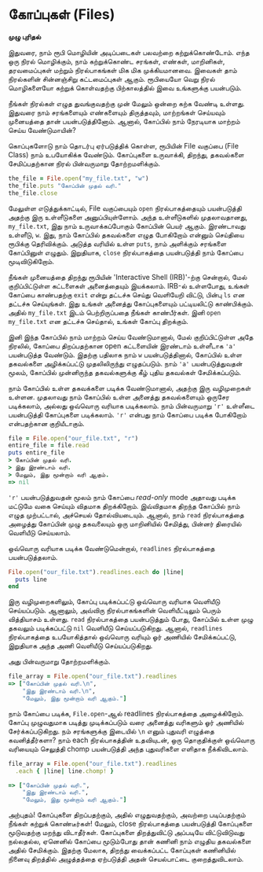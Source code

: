 # கோப்புகள் (Files)


__முழு புரிதல்__

இதுவரை, நாம் ரூபி மொழியின் அடிப்படைகள் பலவற்றை கற்றுக்கொண்டோம். எந்த ஒரு நிரல் மொழிக்கும், நாம் கற்றுக்கொண்ட சரங்கள், எண்கள், மாறினிகள், தரவமைப்புகள் மற்றும் நிரல்பாகங்கள் மிக மிக முக்கியமானவை. இவைகள் தாம் நிரல்களின் சின்னஞ்சிறு கட்டமைப்புகள் ஆகும். ரூபியையோ வெறு நிரல் மொழிகளையோ கற்றுக் கொள்வதற்கு பிற்காலத்தில் இவை உங்களுக்கு பயன்படும்.

நீங்கள் நிரல்கள் எழுத துவங்குவதற்கு முன் மேலும் ஒன்றை கற்க வேண்டி உள்ளது. இதுவரை நாம் சரங்களையும் எண்களையும் திருத்தவும், மாற்றங்கள் செய்யவும் முனையத்தை தான் பயன்படுத்தினோம். ஆனால், கோப்பில் நாம் நேரடியாக மாற்றம் செய்ய வேண்டுமாயின்?

கொப்புகளோடு நாம் தொடர்பு ஏர்படுத்திக் கொள்ள, ரூபியின் File வகுப்பை (File Class) நாம் உபயோகிக்க வேண்டும். கோப்புகளை உருவாக்கி, திறந்து, தகவல்களை சேமிப்பதற்கான நிரல் பின்வருமாறு தோற்றமளிக்கும்.

```ruby
the_file = File.open("my_file.txt", "w")
the_file.puts "கோப்பின் முதல் வரி."
the_file.close
```

மேலுள்ள எடுத்துக்காட்டில், File வகுப்பையும் `open` நிரல்பாகத்தையும் பயன்படுத்தி அதற்கு இரு உள்ளீடுகளை அனுப்பியுள்ளோம். அந்த உள்ளீடுகளில் முதலாவதானது, `my_file.txt`, இது நாம் உருவாக்கப்போகும் கோப்பின் பெயர் ஆகும். இரண்டாவது உள்ளீடு, `w`. இது, நாம் கோப்பில் தகவல்களை எழுத போகிறோம் என்னும் செய்தியை ரூபிக்கு தெரிவிக்கும். அடுத்த வரியில் உள்ள `puts`, நாம் அளிக்கும் சரங்களை கோப்பினுள் எழுதும். இறுதியாக, `close` நிரல்பாகத்தை பயன்படுத்தி நாம் கோப்பை மூடிவிடுகிறோம்.

நீங்கள்  முனையத்தை திறந்து ரூபியின் 'Interactive Shell (IRB)'-ற்கு சென்றால், மேல் குறிப்பிட்டுள்ள கட்டளைகள் அனைத்தையும் இயக்கலாம். IRB-ல் உள்ளபோது, உங்கள் கோப்பை காண்பதற்கு `exit` என்று தட்டச்சு செய்து வெளியேறி விட்டு, பின்பு `ls` என தட்டச்சு செய்யுங்கள். இது உங்கள் அனைத்து கோப்புகளையும் பட்டியலிட்டு காண்பிக்கும். அதில் `my_file.txt` இடம் பெற்றிருப்பதை நீங்கள் காண்பீர்கள். இனி `open my_file.txt` என தட்டச்சு செய்தால், உங்கள் கோப்பு திறக்கும்.

இனி இந்த கோப்பில் நாம் மாற்றம் செய்ய வேண்டுமானால், மேல் குறிப்பிட்டுள்ள அதே நிரலில், கோப்பை திறப்பதற்கான open கட்டளையின் இரண்டாம் உள்ளீடாக `'a'` பயன்படுத்த வேண்டும். இதற்கு பதிலாக நாம் `w` பயன்படுத்தினால், கோப்பில் உள்ள தகவல்களை அழிக்கப்பட்டு முதலிலிருந்து எழுதப்படும். நாம் `'a'` பயன்படுத்துவதன் மூலம், கோப்பில் முன்னிருந்த தகவல்களுக்கு கீழ் புதிய தகவல்கள் சேமிக்கப்படும்.

நாம் கோப்பில் உள்ள தகவக்களை படிக்க வேண்டுமானால், அதற்கு இரு வழிமுறைகள் உள்ளன. முதலாவது நாம் கோப்பில் உள்ள அனைத்து தகவல்களையும் ஒருசேர படிக்கலாம், அல்லது ஒவ்வொரு வரியாக படிக்கலாம். நாம் பின்வருமாறு `'r'` உள்ளீடை பயன்படுத்தி கோப்புகளை படிக்கலாம். `'r'` என்பது நாம் கோப்பை படிக்க போகிறோம் என்பதற்கான குறியீடாகும்.

```ruby
file = File.open("our_file.txt", "r")
entire_file = file.read
puts entire_file
> கோப்பின் முதல் வரி.
> இது இரண்டாம் வரி.
> மேலும், இது மூன்றாம் வரி ஆகும்.
=> nil
```

`'r'` பயன்படுத்துவதன் மூலம் நாம் கோப்பை _read-only_ mode அதாவது படிக்க மட்டுமே வகை செய்யும் விதமாக திறக்கிறோம். இவ்விதமாக திறந்த கோப்பில் நாம் எழுத முற்பட்டால், அச்செயல் தோல்வியடையும். ஆனால், நாம் `read` நிரல்பாகத்தை அழைத்து கோப்பின் முழு தகவலையும் ஒரு மாறினியில் சேமித்து, பின்னர் திரையில் வெளியீடு செய்யலாம்.

ஒவ்வொரு வரியாக படிக்க வேண்டுமென்றால், `readlines` நிரல்பாகத்தை பயன்படுத்தலாம்.

```ruby
File.open("our_file.txt").readlines.each do |line|
  puts line
end
```

இரு வழிமுறைகளிலும், கோப்பு படிக்கப்பட்டு ஒவ்வொரு வரியாக வெளியீடு செய்யப்படும். ஆனாலும், அவ்விரு நிரல்பாகங்களின் வெளியீட்டிலும் பெரும் வித்தியாசம் உள்ளது. `read` நிரல்பாகத்தை பயன்படுத்தும் போது, கோப்பில் உள்ள முழு தகவலும் படிக்கப்பட்டு `nil` வெளியீடு செய்யப்படுகிறது. ஆனால், `readlines` நிரல்பாகத்தை உபயோகித்தால் ஒவ்வொரு வரியும் ஓர் அணியில் சேமிக்கப்பட்டு, இறுதியாக அந்த அணி வெளியீடு செய்யப்படுகிறது.

அது பின்வருமாறு தோற்றமளிக்கும்.

```ruby
file_array = File.open("our_file.txt").readlines
=> ["கோப்பின் முதல் வரி.\n",
    "இது இரண்டாம் வரி.\n",
    "மேலும், இது மூன்றாம் வரி ஆகும்."]
```

நாம் கோப்பை படிக்க, `File.open`-ஆல் readlines நிரல்பாகத்தை அழைக்கிறோம். கோப்பு முழுவதுமாக படித்து முடிக்கப்படும் வரை அனைத்து வரிகளும் ஓர் அணியில் சேர்க்கப்படுகிறது. நம் சரங்களுக்கு இடையில் `\n` எனும் புதுவரி எழுத்தை கவனித்தீர்களா? நாம் each நிரல்பாகத்தின் உதவியுடன், ஒரு தொகுதிக்குள் ஒவ்வொரு வரியையும் செலுத்தி chomp பயன்படுத்தி அந்த புதுவரிகளை எளிதாக நீக்கிவிடலாம்.

```ruby
file_array = File.open("our_file.txt").readlines
  .each { |line| line.chomp! }

=> ["கோப்பின் முதல் வரி.",
    "இது இரண்டாம் வரி.",
    "மேலும், இது மூன்றாம் வரி ஆகும்."]
```

அற்புதம்! கோப்புகளை திறப்பதற்கும், அதில் எழுதுவதற்கும், அவற்றை படிப்பதற்கும் நீங்கள் கற்றுக் கொண்டீர்கள்! மேலும், close நிரல்பாகத்தை பயன்படுத்தி கோப்புகளை மூடுவதற்கு மறந்து விடாதீர்கள். கோப்புகளை திறத்துவிட்டு அப்படியே விட்டுவிடுவது நல்லதல்ல, ஏனெனில் கோப்பை மூடும்போது தான் கணினி நாம் எழுதிய தகவல்களை அதில் சேமிக்கும். இதற்கு மேலாக, திறந்து வைக்கப்பட்ட கோப்புகள் கணினியில் நினைவு திறத்தில் அழுத்தத்தை ஏற்படுத்தி அதன் செயல்பாட்டை குறைத்துவிடலாம்.

<div style="height:30px;"></div>
